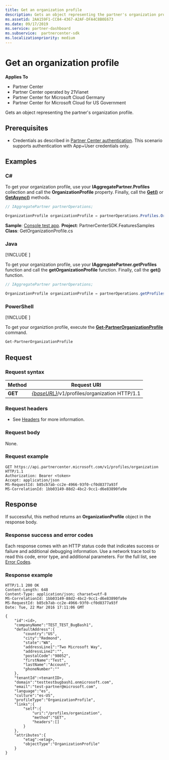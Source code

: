 ```yaml
---
title: Get an organization profile
description: Gets an object representing the partner's organization profile.
ms.assetid: 2AA159F1-CC84-4367-A2AF-DFA4C8B0E673
ms.date: 09/17/2019
ms.service: partner-dashboard
ms.subservice:  partnercenter-sdk
ms.localizationpriority: medium
---
```


# Get an organization profile

**Applies To**

- Partner Center
- Partner Center operated by 21Vianet
- Partner Center for Microsoft Cloud Germany
- Partner Center for Microsoft Cloud for US Government

Gets an object representing the partner's organization profile.

## <span id="Prerequisites"/><span id="prerequisites"/><span id="PREREQUISITES"/>Prerequisites

- Credentials as described in [Partner Center authentication](partner-center-authentication.md). This scenario supports authentication with App+User credentials only.

## <span id="Examples"/><span id="examples"><span id="EXAMPLES"/>Examples

### C#

To get your organization profile, use your **IAggregatePartner.Profiles** collection and call the **OrganizationProfile** property. Finally, call the [**Get()**](https://docs.microsoft.com/dotnet/api/microsoft.store.partnercenter.profiles.iorganizationprofile.get) or [**GetAsync()**](https://docs.microsoft.com/dotnet/api/microsoft.store.partnercenter.profiles.iorganizationprofile.getasync) methods.

```csharp
// IAggregatePartner partnerOperations;

OrganizationProfile organizationProfile = partnerOperations.Profiles.OrganizationProfile.Get();
```

**Sample**: [Console test app](console-test-app.md). **Project**: PartnerCenterSDK.FeaturesSamples **Class**: GetOrganizationProfile.cs

### Java

[!INCLUDE [<Partner Center Java SDK support details>](<../includes/java-sdk-support.md>)]

To get your organization profile, use your **IAggregatePartner.getProfiles** function and call the **getOrganizationProfile** function. Finally, call the **get()** function.

```java
// IAggregatePartner partnerOperations;

OrganizationProfile organizationProfile = partnerOperations.getProfiles().getOrganizationProfile().get();
```

### PowerShell

[!INCLUDE [<Partner Center PowerShell module support details>](<../includes/powershell-module-support.md>)]

To get your organiztion profile, execute the [**Get-PartnerOrganizationProfile**](https://github.com/Microsoft/Partner-Center-PowerShell/blob/master/docs/help/Get-PartnerOrganizationProfile.md) command.

```powershell
Get-PartnerOrganizationProfile
```

## <span id="Request"/><span id="request"/><span id="REQUEST"/>Request

### Request syntax

| Method  | Request URI                                                                   |
|---------|-------------------------------------------------------------------------------|
| **GET** | [*{baseURL}*](partner-center-rest-urls.md)/v1/profiles/organization HTTP/1.1 |

### Request headers

- See [Headers](headers.md) for more information.

### Request body

None.

### Request example

```http
GET https://api.partnercenter.microsoft.com/v1/profiles/organization HTTP/1.1
Authorization: Bearer <token>
Accept: application/json
MS-RequestId: b85cb7ab-cc2e-4966-93f0-cf0d8377a93f
MS-CorrelationId: 1bb03149-88d2-4bc2-9cc1-d6e83890fa9e
```

## <span id="Response"/><span id="response"/><span id="RESPONSE"/>Response

If successful, this method returns an **OrganizationProfile** object in the response body.

### Response success and error codes

Each response comes with an HTTP status code that indicates success or failure and additional debugging information. Use a network trace tool to read this code, error type, and additional parameters. For the full list, see [Error Codes](error-codes.md).

### Response example

```http
HTTP/1.1 200 OK
Content-Length: 648
Content-Type: application/json; charset=utf-8
MS-CorrelationId: 1bb03149-88d2-4bc2-9cc1-d6e83890fa9e
MS-RequestId: b85cb7ab-cc2e-4966-93f0-cf0d8377a93f
Date: Tue, 22 Mar 2016 17:11:06 GMT

{
    "id":<id>,
    "companyName":"TEST_TEST_BugBash1",
    "defaultAddress":{
        "country":"US",
        "city":"Redmond",
        "state":"WA",
        "addressLine1":"Two Microsoft Way",
        "addressLine2":"",
        "postalCode":"98052",
        "firstName":"Test",
        "lastName":"Account",
        "phoneNumber":""
    },
    "tenantId":<tenantID>,
    "domain":"testtestbugbash1.onmicrosoft.com",
    "email":"test-partner@microsoft.com",
    "language":"es",
    "culture":"es-US",
    "profileType":"OrganizationProfile",
    "links":{
        "self":{
            "uri":"/profiles/organization",
            "method":"GET",
            "headers":[]
        }
    },
    "attributes":{
        "etag":<etag>,
        "objectType":"OrganizationProfile"
    }
}
```
